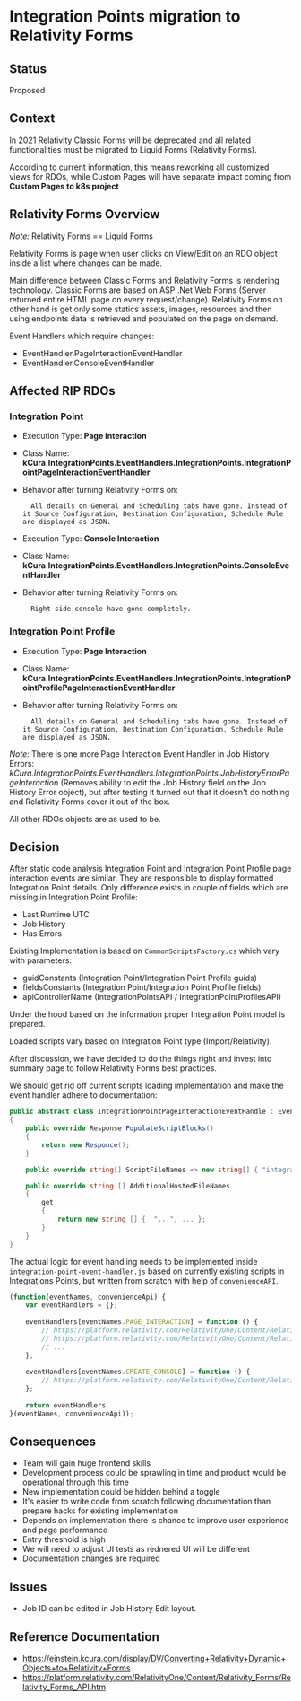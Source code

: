 # Integration Points migration to Relativity Forms

## Status

Proposed

## Context

In 2021 Relativity Classic Forms will be deprecated and all related functionalities must be migrated to Liquid Forms (Relativity Forms).

According to current information, this means reworking all customized views for RDOs, while Custom Pages will have separate impact coming from **Custom Pages to k8s project**

## Relativity Forms Overview

_Note:_ Relativity Forms == Liquid Forms

Relativity Forms is page when user clicks on View/Edit on an RDO object inside a list where changes can be made.

Main difference between Classic Forms and Relativity Forms is rendering technology. Classic Forms are based on ASP .Net Web Forms (Server returned entire HTML page on every request/change). Relativity Forms on other hand is get only some statics assets, images, resources and then using endpoints data is retrieved and populated on the page on demand.

Event Handlers which require changes:

- EventHandler.PageInteractionEventHandler
- EventHandler.ConsoleEventHandler

## Affected RIP RDOs

### Integration Point

- Execution Type: **Page Interaction**
- Class Name: **kCura.IntegrationPoints.EventHandlers.IntegrationPoints.IntegrationPointPageInteractionEventHandler**
- Behavior after turning Relativity Forms on:

        All details on General and Scheduling tabs have gone. Instead of it Source Configuration, Destination Configuration, Schedule Rule are displayed as JSON.

- Execution Type: **Console Interaction**
- Class Name: **kCura.IntegrationPoints.EventHandlers.IntegrationPoints.ConsoleEventHandler**
- Behavior after turning Relativity Forms on:

        Right side console have gone completely.

### Integration Point Profile

- Execution Type: **Page Interaction**
- Class Name: **kCura.IntegrationPoints.EventHandlers.IntegrationPoints.IntegrationPointProfilePageInteractionEventHandler**
- Behavior after turning Relativity Forms on:

        All details on General and Scheduling tabs have gone. Instead of it Source Configuration, Destination Configuration, Schedule Rule are displayed as JSON.

_Note:_ There is one more Page Interaction Event Handler in Job History Errors:
_kCura.IntegrationPoints.EventHandlers.IntegrationPoints.JobHistoryErrorPageInteraction_ (Removes ability to edit the Job History field on the Job History Error object), but after testing it turned out that it doesn't do nothing and Relativity Forms cover it out of the box.

All other RDOs objects are as used to be.

## Decision

After static code analysis Integration Point and Integration Point Profile page interaction events are similar. They are responsible to display formatted Integration Point details. Only difference exists in couple of fields which are missing in Integration Point Profile:

- Last Runtime UTC
- Job History
- Has Errors

Existing Implementation is based on ``CommonScriptsFactory.cs`` which vary with parameters:

- guidConstants (Integration Point/Integration Point Profile guids)
- fieldsConstants (Integration Point/Integration Point Profile fields)
- apiControllerName (IntegrationPointsAPI / IntegrationPointProfilesAPI)

Under the hood based on the information proper Integration Point model is prepared.

Loaded scripts vary based on Integration Point type (Import/Relativity).

After discussion, we have decided to do the things right and invest into summary page to follow Relativity Forms best practices.

We should get rid off current scripts loading implementation and make the event handler adhere to documentation:

```cs
public abstract class IntegrationPointPageInteractionEventHandle : EventHandler.PageInteractionEventHandler
{
    public override Response PopulateScriptBlocks()
    {
        return new Responce();
    }

    public override string[] ScriptFileNames => new string[] { "integration-point-event-handler.js" }

    public override string [] AdditionalHostedFileNames
    {
        get
        {
            return new string [] {  "...", ... };
        }
    }
}
```

The actual logic for event handling needs to be implemented inside `integration-point-event-handler.js` based on currently existing scripts in Integrations Points, but written from scratch with help of `convenienceAPI`.

```js
(function(eventNames, convenienceApi) {
    var eventHandlers = {};
	 
    eventHandlers[eventNames.PAGE_INTERACTION] = function () {
        // https://platform.relativity.com/RelativityOne/Content/Relativity_Forms/Load_pipeline.htm#replaceO
        // https://platform.relativity.com/RelativityOne/Content/Relativity_Forms/convenienceApi_object.htm#addition
        // ...
    };
	 
    eventHandlers[eventNames.CREATE_CONSOLE] = function () {
        // https://platform.relativity.com/RelativityOne/Content/Relativity_Forms/convenienceApi_object.htm#console
    };
	 
    return eventHandlers
}(eventNames, convenienceApi));
```

## Consequences

- Team will gain huge frontend skills
- Development process could be sprawling in time and product would be operational through this time
- New implementation could be hidden behind a toggle
- It's easier to write code from scratch following documentation than prepare hacks for existing implementation
- Depends on implementation there is chance to improve user experience and page performance
- Entry threshold is high
- We will need to adjust UI tests as rednered UI will be different
- Documentation changes are required

## Issues

- Job ID can be edited in Job History Edit layout.

## Reference Documentation

- <https://einstein.kcura.com/display/DV/Converting+Relativity+Dynamic+Objects+to+Relativity+Forms>
- <https://platform.relativity.com/RelativityOne/Content/Relativity_Forms/Relativity_Forms_API.htm>

